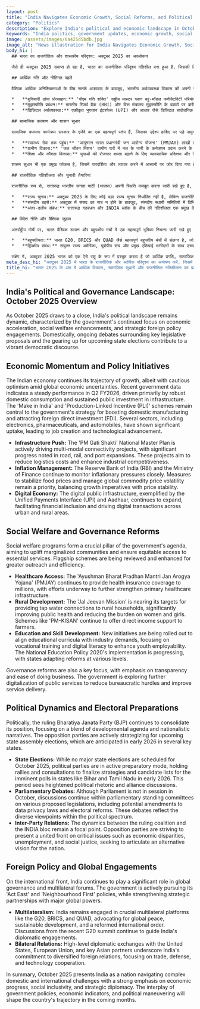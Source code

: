 ```yaml
---
layout: post
title: "India Navigates Economic Growth, Social Reforms, and Political Dynamics in Late 2025"
category: "Politics"
description: "Explore India's political and economic landscape in October 2025, covering government reforms, growth initiatives, social welfare, and election preparations."
keywords: "India politics, government updates, economic growth, social reforms, 2025 elections, foreign policy, BJP, opposition, भारत राजनीति, सरकारी अपडेट, आर्थिक विकास, सामाजिक सुधार, 2025 चुनाव, विदेश नीति, भाजपा, विपक्ष"
image: /assets/images/6a425d5bdb.jpg
image_alt: "News illustration for India Navigates Economic Growth, Social Reforms, and Political Dynamics in Late 2025"
body_hi: |
  ## भारत का राजनीतिक और शासकीय परिदृश्य: अक्टूबर 2025 का अवलोकन

  जैसे ही अक्टूबर 2025 समाप्त हो रहा है, भारत का राजनीतिक परिदृश्य गतिशील बना हुआ है, जिसकी विशेषता सरकार का आर्थिक त्वरण, सामाजिक कल्याण वृद्धि और रणनीतिक विदेश नीति जुड़ाव पर निरंतर ध्यान केंद्रित करना है। घरेलू स्तर पर, प्रमुख विधायी प्रस्तावों पर चल रही बहसें और आगामी राज्य चुनावों की तैयारी एक जीवंत लोकतांत्रिक विमर्श में योगदान कर रही है।

  ## आर्थिक गति और नीतिगत पहलें

  वैश्विक आर्थिक अनिश्चितताओं के बीच सतर्क आशावाद के बावजूद, भारतीय अर्थव्यवस्था विकास की अपनी राह पर अग्रसर है। हाल ही में जारी सरकारी आंकड़ों से पता चलता है कि वित्त वर्ष 2026 की दूसरी तिमाही में मजबूत घरेलू खपत और बुनियादी ढांचे में निरंतर सार्वजनिक निवेश से प्रेरित होकर स्थिर प्रदर्शन रहा है। 'मेक इन इंडिया' और 'उत्पादन-लिंक्ड प्रोत्साहन (PLI)' योजनाएं घरेलू विनिर्माण को बढ़ावा देने और प्रत्यक्ष विदेशी निवेश (FDI) आकर्षित करने की सरकार की रणनीति के केंद्र में बनी हुई हैं। इलेक्ट्रॉनिक्स, फार्मास्यूटिकल्स और ऑटोमोबाइल सहित कई क्षेत्रों में उल्लेखनीय वृद्धि देखी गई है, जिससे रोजगार सृजन और तकनीकी प्रगति हुई है।

  *   **बुनियादी ढांचा प्रोत्साहन:** 'पीएम गति शक्ति' राष्ट्रीय मास्टर प्लान बहु-मॉडल कनेक्टिविटी परियोजनाओं को सक्रिय रूप से आगे बढ़ा रहा है, जिसमें सड़क, रेल और बंदरगाह विस्तार में महत्वपूर्ण प्रगति देखी गई है। इन परियोजनाओं का उद्देश्य रसद लागत को कम करना और औद्योगिक प्रतिस्पर्धात्मकता को बढ़ाना है।
  *   **मुद्रास्फीति प्रबंधन:** भारतीय रिजर्व बैंक (RBI) और वित्त मंत्रालय मुद्रास्फीति के दबावों पर बारीकी से नजर रखना जारी रखे हुए हैं। खाद्य कीमतों को स्थिर करने और वैश्विक कमोडिटी मूल्य अस्थिरता को प्रबंधित करने के उपाय विकास अनिवार्यताओं को मूल्य स्थिरता के साथ संतुलित करते हुए प्राथमिकता बने हुए हैं।
  *   **डिजिटल अर्थव्यवस्था:** एकीकृत भुगतान इंटरफेस (UPI) और आधार जैसे डिजिटल सार्वजनिक बुनियादी ढांचे का विस्तार जारी है, जो वित्तीय समावेशन को सुविधाजनक बना रहा है और शहरी और ग्रामीण दोनों क्षेत्रों में डिजिटल लेनदेन को बढ़ावा दे रहा है।

  ## सामाजिक कल्याण और शासन सुधार

  सामाजिक कल्याण कार्यक्रम सरकार के एजेंदे का एक महत्वपूर्ण स्तंभ हैं, जिसका उद्देश्य हाशिए पर पड़े समुदायों को ऊपर उठाना और आवश्यक सेवाओं तक समान पहुंच सुनिश्चित करना है। अधिक पहुंच और दक्षता के लिए प्रमुख योजनाओं की समीक्षा और उन्हें बढ़ाया जा रहा है।

  *   **स्वास्थ्य सेवा तक पहुंच:** 'आयुष्मान भारत प्रधानमंत्री जन आरोग्य योजना' (PMJAY) लाखों लोगों को स्वास्थ्य बीमा कवरेज प्रदान करना जारी रखे हुए है, जिसमें प्राथमिक स्वास्थ्य सेवा के बुनियादी ढांचे को और मजबूत करने के प्रयास जारी हैं।
  *   **ग्रामीण विकास:** 'जल जीवन मिशन' ग्रामीण घरों में नल के पानी के कनेक्शन प्रदान करने के अपने लक्ष्यों के करीब है, जिससे सार्वजनिक स्वास्थ्य में काफी सुधार हो रहा है और महिलाओं और लड़कियों पर बोझ कम हो रहा है। 'पीएम-किसान' जैसी योजनाएं किसानों को प्रत्यक्ष आय सहायता प्रदान करना जारी रखे हुए हैं।
  *   **शिक्षा और कौशल विकास:** युवाओं की रोजगार क्षमता बढ़ाने के लिए व्यावसायिक प्रशिक्षण और डिजिटल साक्षरता पर ध्यान केंद्रित करते हुए, औद्योगिक मांगों के साथ शैक्षिक पाठ्यक्रम को संरेखित करने के लिए नई पहलें शुरू की जा रही हैं। राष्ट्रीय शिक्षा नीति 2020 का कार्यान्वयन प्रगति पर है, जिसमें राज्य विभिन्न स्तरों पर सुधारों को अपना रहे हैं।

  शासन सुधार भी एक प्रमुख फोकस है, जिसमें पारदर्शिता और व्यापार करने में आसानी पर जोर दिया गया है। सरकार नौकरशाही बाधाओं को कम करने और सेवा वितरण में सुधार के लिए सार्वजनिक सेवाओं के आगे डिजिटलीकरण की खोज कर रही है।

  ## राजनीतिक गतिशीलता और चुनावी तैयारियां

  राजनीतिक रूप से, सत्तारूढ़ भारतीय जनता पार्टी (भाजपा) अपनी स्थिति मजबूत करना जारी रखे हुए है, जिसमें विकासात्मक एजेंडा और राष्ट्रवादी आख्यानों का मिश्रण शामिल है। विपक्षी दल आगामी राज्य विधानसभा चुनावों के लिए सक्रिय रूप से रणनीति बना रहे हैं, जिनकी उम्मीद कई प्रमुख राज्यों में 2026 की शुरुआत में है।

  *   **राज्य चुनाव:** अक्टूबर 2025 के लिए कोई बड़ा राज्य चुनाव निर्धारित नहीं है, लेकिन राजनीतिक दल सक्रिय तैयारी मोड में हैं, जो 2026 की शुरुआत में बिहार और तमिलनाडु जैसे राज्यों में आसन्न चुनावों के लिए रणनीतियों और उम्मीदवारों की सूची को अंतिम रूप देने के लिए रैलियां और परामर्श कर रहे हैं। इस अवधि में राजनीतिक बयानबाजी और गठबंधन चर्चाएं तेज होती हैं।
  *   **संसदीय बहसें:** अक्टूबर में संसद का सत्र न होने के बावजूद, संसदीय स्थायी समितियों में विभिन्न प्रस्तावित विधानों पर चर्चा जारी है, जिसमें डेटा गोपनीयता कानूनों और चुनावी सुधारों में संभावित संशोधन शामिल हैं। ये बहसें राजनीतिक स्पेक्ट्रम के भीतर विविध दृष्टिकोणों को दर्शाती हैं।
  *   **अंतर-दलीय संबंध:** सत्तारूढ़ गठबंधन और INDIA ब्लॉक के बीच की गतिशीलता एक प्रमुख केंद्र बिंदु बनी हुई है। विपक्षी दल आर्थिक असमानताओं, बेरोजगारी और सामाजिक न्याय जैसे महत्वपूर्ण मुद्दों पर एक संयुक्त मोर्चा पेश करने का प्रयास कर रहे हैं, जो राष्ट्र के लिए एक वैकल्पिक दृष्टि को स्पष्ट करना चाहते हैं।

  ## विदेश नीति और वैश्विक जुड़ाव

  अंतर्राष्ट्रीय मोर्चे पर, भारत वैश्विक शासन और बहुपक्षीय मंचों में एक महत्वपूर्ण भूमिका निभाना जारी रखे हुए है। सरकार अपनी 'एक्ट ईस्ट' और 'नेबरहुड फर्स्ट' नीतियों को सक्रिय रूप से आगे बढ़ा रही है, जबकि प्रमुख वैश्विक शक्तियों के साथ रणनीतिक साझेदारी को मजबूत कर रही है।

  *   **बहुपक्षीयता:** भारत G20, BRICS और QUAD जैसे महत्वपूर्ण बहुपक्षीय मंचों में संलग्न है, जो वैश्विक शांति, सतत विकास और एक सुधरे हुए अंतरराष्ट्रीय व्यवस्था की वकालत कर रहा है। हाल ही में हुए G20 शिखर सम्मेलन से हुई चर्चाएं भारत के राजनयिक जुड़ावों का मार्गदर्शन करना जारी रखे हुए हैं।
  *   **द्विपक्षीय संबंध:** संयुक्त राज्य अमेरिका, यूरोपीय संघ और प्रमुख एशियाई भागीदारों के साथ उच्च-स्तरीय राजनयिक आदान-प्रदान, व्यापार, रक्षा और प्रौद्योगिकी सहयोग पर ध्यान केंद्रित करते हुए, भारत की विविध विदेश संबंधों के प्रति प्रतिबद्धता को रेखांकित करते हैं।

  संक्षेप में, अक्टूबर 2025 भारत को एक ऐसे राष्ट्र के रूप में प्रस्तुत करता है जो आर्थिक प्रगति, सामाजिक समावेशिता और रणनीतिक कूटनीति पर बहुत जोर देने के साथ जटिल घरेलू और अंतर्राष्ट्रीय चुनौतियों का सामना कर रहा है। सरकारी नीतियों, आर्थिक संकेतकों और राजनीतिक दांवपेंच की अंतःक्रिया आने वाले महीनों में देश की राह को आकार देगी।
meta_desc_hi: "अक्टूबर 2025 में भारत के राजनीतिक और आर्थिक परिदृश्य का अन्वेषण करें, जिसमें सरकारी सुधार, विकास पहल, सामाजिक कल्याण और चुनाव तैयारियां शामिल हैं।"
title_hi: "भारत 2025 के अंत में आर्थिक विकास, सामाजिक सुधारों और राजनीतिक गतिशीलता का प्रबंधन कर रहा है"
---
```

## India's Political and Governance Landscape: October 2025 Overview

As October 2025 draws to a close, India's political landscape remains dynamic, characterized by the government's continued focus on economic acceleration, social welfare enhancements, and strategic foreign policy engagements. Domestically, ongoing debates surrounding key legislative proposals and the gearing up for upcoming state elections contribute to a vibrant democratic discourse.

## Economic Momentum and Policy Initiatives

The Indian economy continues its trajectory of growth, albeit with cautious optimism amid global economic uncertainties. Recent government data indicates a steady performance in Q2 FY2026, driven primarily by robust domestic consumption and sustained public investment in infrastructure. The 'Make in India' and 'Production-Linked Incentive (PLI)' schemes remain central to the government's strategy for boosting domestic manufacturing and attracting foreign direct investment (FDI). Several sectors, including electronics, pharmaceuticals, and automobiles, have shown significant uptake, leading to job creation and technological advancement.

*   **Infrastructure Push:** The 'PM Gati Shakti' National Master Plan is actively driving multi-modal connectivity projects, with significant progress noted in road, rail, and port expansions. These projects aim to reduce logistics costs and enhance industrial competitiveness.
*   **Inflation Management:** The Reserve Bank of India (RBI) and the Ministry of Finance continue to monitor inflationary pressures closely. Measures to stabilize food prices and manage global commodity price volatility remain a priority, balancing growth imperatives with price stability.
*   **Digital Economy:** The digital public infrastructure, exemplified by the Unified Payments Interface (UPI) and Aadhaar, continues to expand, facilitating financial inclusion and driving digital transactions across urban and rural areas.

## Social Welfare and Governance Reforms

Social welfare programs form a crucial pillar of the government's agenda, aiming to uplift marginalized communities and ensure equitable access to essential services. Flagship schemes are being reviewed and enhanced for greater outreach and efficiency.

*   **Healthcare Access:** The 'Ayushman Bharat Pradhan Mantri Jan Arogya Yojana' (PMJAY) continues to provide health insurance coverage to millions, with efforts underway to further strengthen primary healthcare infrastructure.
*   **Rural Development:** The 'Jal Jeevan Mission' is nearing its targets for providing tap water connections to rural households, significantly improving public health and reducing the burden on women and girls. Schemes like 'PM-KISAN' continue to offer direct income support to farmers.
*   **Education and Skill Development:** New initiatives are being rolled out to align educational curricula with industry demands, focusing on vocational training and digital literacy to enhance youth employability. The National Education Policy 2020's implementation is progressing, with states adapting reforms at various levels.

Governance reforms are also a key focus, with emphasis on transparency and ease of doing business. The government is exploring further digitalization of public services to reduce bureaucratic hurdles and improve service delivery.

## Political Dynamics and Electoral Preparations

Politically, the ruling Bharatiya Janata Party (BJP) continues to consolidate its position, focusing on a blend of developmental agenda and nationalistic narratives. The opposition parties are actively strategizing for upcoming state assembly elections, which are anticipated in early 2026 in several key states.

*   **State Elections:** While no major state elections are scheduled for October 2025, political parties are in active preparatory mode, holding rallies and consultations to finalize strategies and candidate lists for the imminent polls in states like Bihar and Tamil Nadu in early 2026. This period sees heightened political rhetoric and alliance discussions.
*   **Parliamentary Debates:** Although Parliament is not in session in October, discussions continue within parliamentary standing committees on various proposed legislations, including potential amendments to data privacy laws and electoral reforms. These debates reflect the diverse viewpoints within the political spectrum.
*   **Inter-Party Relations:** The dynamics between the ruling coalition and the INDIA bloc remain a focal point. Opposition parties are striving to present a united front on critical issues such as economic disparities, unemployment, and social justice, seeking to articulate an alternative vision for the nation.

## Foreign Policy and Global Engagements

On the international front, India continues to play a significant role in global governance and multilateral forums. The government is actively pursuing its 'Act East' and 'Neighbourhood First' policies, while strengthening strategic partnerships with major global powers.

*   **Multilateralism:** India remains engaged in crucial multilateral platforms like the G20, BRICS, and QUAD, advocating for global peace, sustainable development, and a reformed international order. Discussions from the recent G20 summit continue to guide India's diplomatic engagements.
*   **Bilateral Relations:** High-level diplomatic exchanges with the United States, European Union, and key Asian partners underscore India's commitment to diversified foreign relations, focusing on trade, defense, and technology cooperation.

In summary, October 2025 presents India as a nation navigating complex domestic and international challenges with a strong emphasis on economic progress, social inclusivity, and strategic diplomacy. The interplay of government policies, economic indicators, and political maneuvering will shape the country's trajectory in the coming months.
